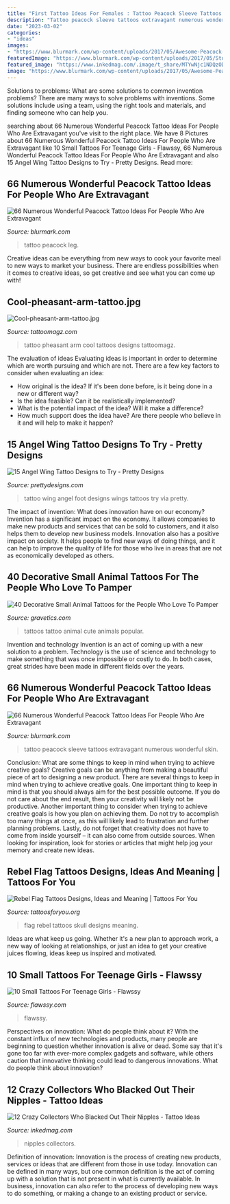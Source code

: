 ```yaml
---
title: "First Tattoo Ideas For Females : Tattoo Peacock Sleeve Tattoos Extravagant Numerous Wonderful Skin"
description: "Tattoo peacock sleeve tattoos extravagant numerous wonderful skin"
date: "2023-03-02"
categories:
- "ideas"
images:
- "https://www.blurmark.com/wp-content/uploads/2017/05/Awesome-Peacock-Tattoo-On-Sleeve.jpg"
featuredImage: "https://www.blurmark.com/wp-content/uploads/2017/05/Stunning-Peacock-Tattoo-On-Lower-Leg.jpg"
featured_image: "https://www.inkedmag.com/.image/t_share/MTYwNjc1NDQzODAyOTA3NzAz/8edc8dd7f4e57d3a3302360d9f649980.jpg"
image: "https://www.blurmark.com/wp-content/uploads/2017/05/Awesome-Peacock-Tattoo-On-Sleeve.jpg"
---
```



Solutions to problems: What are some solutions to common invention problems?
There are many ways to solve problems with inventions. Some solutions include using a team, using the right tools and materials, and finding someone who can help you.

	

		
searching about 66 Numerous Wonderful Peacock Tattoo Ideas For People Who Are Extravagant you've visit to the right place. We have 8 Pictures about 66 Numerous Wonderful Peacock Tattoo Ideas For People Who Are Extravagant like 10 Small Tattoos For Teenage Girls - Flawssy, 66 Numerous Wonderful Peacock Tattoo Ideas For People Who Are Extravagant and also 15 Angel Wing Tattoo Designs to Try - Pretty Designs. Read more:
		
    
## 66 Numerous Wonderful Peacock Tattoo Ideas For People Who Are Extravagant

<img loading=lazy src="https://www.blurmark.com/wp-content/uploads/2017/05/Stunning-Peacock-Tattoo-On-Lower-Leg.jpg" onerror="this.onerror=null;this.src='https://tse3.mm.bing.net/th?id=OIP.H0N8LhTPhIc3bH1619UMygHaNK&amp;pid=15.1';" alt="66 Numerous Wonderful Peacock Tattoo Ideas For People Who Are Extravagant">

_Source: blurmark.com_

>tattoo peacock leg. 

	

Creative ideas can be everything from new ways to cook your favorite meal to new ways to market your business. There are endless possibilities when it comes to creative ideas, so get creative and see what you can come up with!

    
## Cool-pheasant-arm-tattoo.jpg

<img loading=lazy src="http://tattoomagz.com/wp-content/uploads/Cool-pheasant-arm-tattoo.jpg" onerror="this.onerror=null;this.src='https://tse4.mm.bing.net/th?id=OIP.2A_ihcSvVKLy1VLILYJjHQHaJ4&amp;pid=15.1';" alt="Cool-pheasant-arm-tattoo.jpg">

_Source: tattoomagz.com_

>tattoo pheasant arm cool tattoos designs tattoomagz. 

	

The evaluation of ideas
Evaluating ideas is important in order to determine which are worth pursuing and which are not. There are a few key factors to consider when evaluating an idea:
- How original is the idea? If it's been done before, is it being done in a new or different way?
- Is the idea feasible? Can it be realistically implemented?
- What is the potential impact of the idea? Will it make a difference?
- How much support does the idea have? Are there people who believe in it and will help to make it happen?

    
## 15 Angel Wing Tattoo Designs To Try - Pretty Designs

<img loading=lazy src="http://www.prettydesigns.com/wp-content/uploads/2014/11/Wing-Tattoo-on-Foot.jpg" onerror="this.onerror=null;this.src='https://tse3.mm.bing.net/th?id=OIP.WSRHTT5SuyXepGN0swaZLgHaJ4&amp;pid=15.1';" alt="15 Angel Wing Tattoo Designs to Try - Pretty Designs">

_Source: prettydesigns.com_

>tattoo wing angel foot designs wings tattoos try via pretty. 

	

The impact of invention: What does innovation have on our economy?
Invention has a significant impact on the economy. It allows companies to make new products and services that can be sold to customers, and it also helps them to develop new business models. Innovation also has a positive impact on society. It helps people to find new ways of doing things, and it can help to improve the quality of life for those who live in areas that are not as economically developed as others.

    
## 40 Decorative Small Animal Tattoos For The People Who Love To Pamper

<img loading=lazy src="http://www.gravetics.com/wp-content/uploads/2017/08/Cute-Tattoo.jpg" onerror="this.onerror=null;this.src='https://tse4.mm.bing.net/th?id=OIP.hNtKqYYYOq9CcyUAsW7LAgHaNt&amp;pid=15.1';" alt="40 Decorative Small Animal Tattoos for the People Who Love To Pamper">

_Source: gravetics.com_

>tattoos tattoo animal cute animals popular. 

	

Invention and technology
Invention is an act of coming up with a new solution to a problem. Technology is the use of science and technology to make something that was once impossible or costly to do. In both cases, great strides have been made in different fields over the years.

    
## 66 Numerous Wonderful Peacock Tattoo Ideas For People Who Are Extravagant

<img loading=lazy src="https://www.blurmark.com/wp-content/uploads/2017/05/Awesome-Peacock-Tattoo-On-Sleeve.jpg" onerror="this.onerror=null;this.src='https://tse3.mm.bing.net/th?id=OIP.FO1Wozpd51IVIlpRNGQHNwHaJ5&amp;pid=15.1';" alt="66 Numerous Wonderful Peacock Tattoo Ideas For People Who Are Extravagant">

_Source: blurmark.com_

>tattoo peacock sleeve tattoos extravagant numerous wonderful skin. 

	

Conclusion: What are some things to keep in mind when trying to achieve creative goals?
Creative goals can be anything from making a beautiful piece of art to designing a new product. There are several things to keep in mind when trying to achieve creative goals. One important thing to keep in mind is that you should always aim for the best possible outcome. If you do not care about the end result, then your creativity will likely not be productive. Another important thing to consider when trying to achieve creative goals is how you plan on achieving them. Do not try to accomplish too many things at once, as this will likely lead to frustration and further planning problems. Lastly, do not forget that creativity does not have to come from inside yourself – it can also come from outside sources. When looking for inspiration, look for stories or articles that might help jog your memory and create new ideas.

    
## Rebel Flag Tattoos Designs, Ideas And Meaning | Tattoos For You

<img loading=lazy src="https://www.tattoosforyou.org/wp-content/uploads/2013/11/Rebel-Flag-Skull-Tattoos.jpg" onerror="this.onerror=null;this.src='https://tse4.mm.bing.net/th?id=OIP.L5OTErQi6vPyARffCA41UgHaJ4&amp;pid=15.1';" alt="Rebel Flag Tattoos Designs, Ideas and Meaning | Tattoos For You">

_Source: tattoosforyou.org_

>flag rebel tattoos skull designs meaning. 

	

Ideas are what keep us going. Whether it's a new plan to approach work, a new way of looking at relationships, or just an idea to get your creative juices flowing, ideas keep us inspired and motivated.

    
## 10 Small Tattoos For Teenage Girls - Flawssy

<img loading=lazy src="https://www.flawssy.com/wp-content/uploads/2016/06/small-girls-womens-tattoos.jpg" onerror="this.onerror=null;this.src='https://tse2.mm.bing.net/th?id=OIP.icCa1qJyfx1RYb1hA4aHfQHaJ4&amp;pid=15.1';" alt="10 Small Tattoos For Teenage Girls - Flawssy">

_Source: flawssy.com_

>flawssy. 

	

Perspectives on innovation: What do people think about it?
With the constant influx of new technologies and products, many people are beginning to question whether innovation is alive or dead. Some say that it's gone too far with ever-more complex gadgets and software, while others caution that innovative thinking could lead to dangerous innovations. What do people think about innovation?

    
## 12 Crazy Collectors Who Blacked Out Their Nipples - Tattoo Ideas

<img loading=lazy src="https://www.inkedmag.com/.image/t_share/MTYwNjc1NDQzODAyOTA3NzAz/8edc8dd7f4e57d3a3302360d9f649980.jpg" onerror="this.onerror=null;this.src='https://tse3.mm.bing.net/th?id=OIP.5vCIIiI6kXlz4qmAU0CfDwHaJQ&amp;pid=15.1';" alt="12 Crazy Collectors Who Blacked Out Their Nipples - Tattoo Ideas">

_Source: inkedmag.com_

>nipples collectors. 

	

Definition of innovation:
Innovation is the process of creating new products, services or ideas that are different from those in use today. Innovation can be defined in many ways, but one common definition is the act of coming up with a solution that is not present in what is currently available. In business, innovation can also refer to the process of developing new ways to do something, or making a change to an existing product or service.

